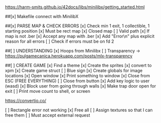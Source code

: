 https://harm-smits.github.io/42docs/libs/minilibx/getting_started.html

##[x] Makefile connect with MinilibX

##[x] PARSE MAP & CHECK ERRORS
[x] Check min 1 exit, 1 collectible, 1 starting position
[x] Must be rect map
[x] Closed map
[ ] Valid path
[x] If map is not .ber
[x] Accept any map with .ber
[x] Add "Error\n" plus explicit reason for all errors
[ ] Check if errors must be on fd 2

##[ ] UNDERSTANDING
[x] Hoops from Minilibx
[ ] Transparency -> https://pulgamecanica.herokuapp.com/posts/mlx-transparency

##[ ] CREATE GAME
[x] Find a theme
[x] Create the sprites
[x] convert to xpm
[x] Create game struct
[ ] Blue sign
[x] Create globals for image locations
[x] Open window
[x] Print something to window
[x] Close from ESC (FREE EVERYTHING)
[ ] Close from button
[x] Add key logic to user (wasd)
[x] Block user from going through walls
[x] Make trap door open for exit
[ ] Print move count to shell, or screen


https://convertio.co/

[ ] Rectangle error not working
[x] Free all
[ ] Assign textures so that I can free them
[ ] Must accept external request
